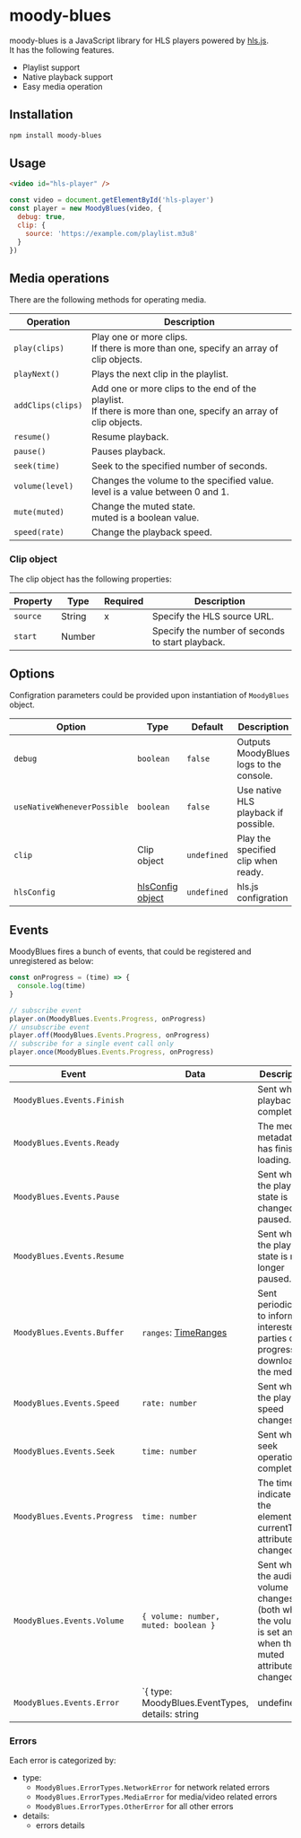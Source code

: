 # moody-blues

moody-blues is a JavaScript library for HLS players powered by [hls.js](https://github.com/video-dev/hls.js).  
It has the following features.

- Playlist support
- Native playback support
- Easy media operation

## Installation

```sh
npm install moody-blues
```

## Usage

```html
<video id="hls-player" />
```

```js
const video = document.getElementById('hls-player')
const player = new MoodyBlues(video, {
  debug: true,
  clip: {
    source: 'https://example.com/playlist.m3u8'
  }
})
```

## Media operations

There are the following methods for operating media.

| Operation         | Description                                                                                                       |
| ----------------- | ----------------------------------------------------------------------------------------------------------------- |
| `play(clips)`     | Play one or more clips.<br>If there is more than one, specify an array of clip objects.                           |
| `playNext()`      | Plays the next clip in the playlist.                                                                              |
| `addClips(clips)` | Add one or more clips to the end of the playlist.<br>If there is more than one, specify an array of clip objects. |
| `resume()`        | Resume playback.                                                                                                  |
| `pause()`         | Pauses playback.                                                                                                  |
| `seek(time)`      | Seek to the specified number of seconds.                                                                          |
| `volume(level)`   | Changes the volume to the specified value.<br>level is a value between 0 and 1.                                   |
| `mute(muted)`     | Change the muted state.<br>muted is a boolean value.                                                              |
| `speed(rate)`     | Change the playback speed.                                                                                        |

### Clip object

The clip object has the following properties:

| Property | Type   | Required | Description                                      |
| -------- | ------ | -------- | ------------------------------------------------ |
| `source`   | String | x | Specify the HLS source URL.                      |
| `start`    | Number |   | Specify the number of seconds to start playback. |

## Options

Configration parameters could be provided upon instantiation of `MoodyBlues` object.

| Option                      | Type                                                                                        | Default     | Description                             |
| --------------------------- | ------------------------------------------------------------------------------------------- | ----------- | --------------------------------------- |
| `debug`                     | `boolean`                                                                                     | `false`     | Outputs MoodyBlues logs to the console. |
| `useNativeWheneverPossible` | `boolean`                                                                                     | `false`     | Use native HLS playback if possible.    |
| `clip`                      | Clip object                                                                                 | `undefined` | Play the specified clip when ready.     |
| `hlsConfig`                 | [hlsConfig object](https://github.com/video-dev/hls.js/blob/master/docs/API.md#fine-tuning) | `undefined` | hls.js configration                     |

## Events

MoodyBlues fires a bunch of events, that could be registered and unregistered as below:

```js
const onProgress = (time) => {
  console.log(time)
}

// subscribe event
player.on(MoodyBlues.Events.Progress, onProgress)
// unsubscribe event
player.off(MoodyBlues.Events.Progress, onProgress)
// subscribe for a single event call only
player.once(MoodyBlues.Events.Progress, onProgress)
```

| Event                        | Data                                                                                | Description                                                                                               |
| ---------------------------- | ----------------------------------------------------------------------------------- | --------------------------------------------------------------------------------------------------------- |
| `MoodyBlues.Events.Finish`   |                                                                                     | Sent when playback completes.                                                                             |
| `MoodyBlues.Events.Ready`    |                                                                                     | The media's metadata has finished loading.                                                                |
| `MoodyBlues.Events.Pause`    |                                                                                     | Sent when the playback state is changed to paused.                                                        |
| `MoodyBlues.Events.Resume`   |                                                                                     | Sent when the playback state is no longer paused.                                                         |
| `MoodyBlues.Events.Buffer`   | `ranges`: [TimeRanges](https://developer.mozilla.org/en-US/docs/Web/API/TimeRanges) | Sent periodically to inform interested parties of progress downloading the media.                         |
| `MoodyBlues.Events.Speed`    | `rate: number`                                                                      | Sent when the playback speed changes.                                                                     |
| `MoodyBlues.Events.Seek`     | `time: number`                                                                      | Sent when a seek operation completes.                                                                     |
| `MoodyBlues.Events.Progress` | `time: number`                                                                      | The time indicated by the element's currentTime attribute has changed.                                    |
| `MoodyBlues.Events.Volume`   | `{ volume: number, muted: boolean }`                                                | Sent when the audio volume changes (both when the volume is set and when the muted attribute is changed). |
| `MoodyBlues.Events.Error`    | `{ type: MoodyBlues.EventTypes, details: string | undefined }`                      | Sent when an error occurs.                                                                                |

### Errors

Each error is categorized by:

- type:
  - `MoodyBlues.ErrorTypes.NetworkError` for network related errors
  - `MoodyBlues.ErrorTypes.MediaError` for media/video related errors
  - `MoodyBlues.ErrorTypes.OtherError` for all other errors
- details:
  - errors details
